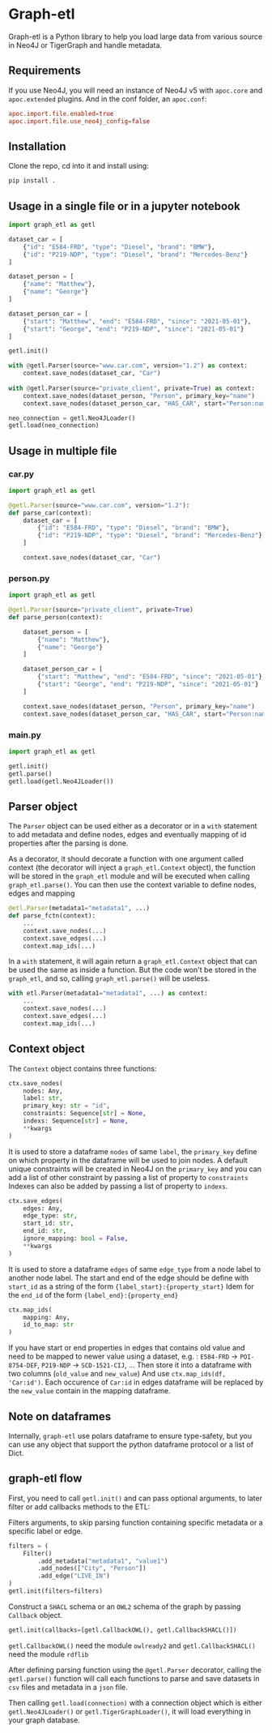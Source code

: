 # Graph-etl

Graph-etl is a Python library to help you load large data from various source in Neo4J or TigerGraph and handle metadata.

## Requirements

If you use Neo4J, you will need an instance of Neo4J v5 with `apoc.core` and `apoc.extended` plugins.
And in the conf folder, an `apoc.conf`:

```conf
apoc.import.file.enabled=true
apoc.import.file.use_neo4j_config=false
```

## Installation

Clone the repo, cd into it and install using:

```bash
pip install .
```

## Usage in a single file or in a jupyter notebook

```python
import graph_etl as getl

dataset_car = [
    {"id": "E584-FRD", "type": "Diesel", "brand": "BMW"},
    {"id": "P219-NDP", "type": "Diesel", "brand": "Mercedes-Benz"}
]

dataset_person = [
    {"name": "Matthew"},
    {"name": "George"}
]

dataset_person_car = [
    {"start": "Matthew", "end": "E584-FRD", "since": "2021-05-01"},
    {"start": "George", "end": "P219-NDP", "since": "2021-05-01"}
]

getl.init()

with @getl.Parser(source="www.car.com", version="1.2") as context:
    context.save_nodes(dataset_car, "Car")
    
with @getl.Parser(source="private_client", private=True) as context:
    context.save_nodes(dataset_person, "Person", primary_key="name")
    context.save_nodes(dataset_person_car, "HAS_CAR", start="Person:name", end="Car:id")

neo_connection = getl.Neo4JLoader()
getl.load(neo_connection)
```

## Usage in multiple file

### car.py

```python
import graph_etl as getl

@getl.Parser(source="www.car.com", version="1.2"):
def parse_car(context):
    dataset_car = [
        {"id": "E584-FRD", "type": "Diesel", "brand": "BMW"},
        {"id": "P219-NDP", "type": "Diesel", "brand": "Mercedes-Benz"}
    ]

    context.save_nodes(dataset_car, "Car")
```

### person.py

```python
import graph_etl as getl

@getl.Parser(source="private_client", private=True)
def parse_person(context):

    dataset_person = [
        {"name": "Matthew"},
        {"name": "George"}
    ]

    dataset_person_car = [
        {"start": "Matthew", "end": "E584-FRD", "since": "2021-05-01"},
        {"start": "George", "end": "P219-NDP", "since": "2021-05-01"}
    ]

    context.save_nodes(dataset_person, "Person", primary_key="name")
    context.save_nodes(dataset_person_car, "HAS_CAR", start="Person:name", end="Car:id")

```

### main.py

```python
import graph_etl as getl

getl.init()
getl.parse()
getl.load(getl.Neo4JLoader())
```

## Parser object

The `Parser` object can be used either as a decorator or in a `with` statement to add metadata and define nodes, edges and eventually mapping of id properties after the parsing is done.

As a decorator, it should decorate a function with one argument called context (the decorator will inject a `graph_etl.Context` object), the function will be stored in the `graph_etl` module and will be executed when calling `graph_etl.parse()`.
You can then use the context variable to define nodes, edges and mapping

```python
@etl.Parser(metadata1="metadata1", ...)
def parse_fctn(context):
    ...
    context.save_nodes(...)
    context.save_edges(...)
    context.map_ids(...)
```

In a `with` statement, it will again return a `graph_etl.Context` object that can be used the same as inside a function.
But the code won't be stored in the `graph_etl`, and so, calling `graph_etl.parse()` will be useless.

```python
with etl.Parser(metadata1="metadata1", ...) as context:
    ...
    context.save_nodes(...)
    context.save_edges(...)
    context.map_ids(...)
```

## Context object

The `Context` object contains three functions:

```python
ctx.save_nodes(
    nodes: Any, 
    label: str,
    primary_key: str = "id",
    constraints: Sequence[str] = None,
    indexs: Sequence[str] = None, 
    **kwargs
)
```

It is used to store a dataframe `nodes` of same `label`, the ``primary_key`` define on which property in the dataframe will be used to join nodes.
A default unique constraints will be created in Neo4J on the `primary_key` and you can add a list of other constraint by passing a list of property to `constraints`
Indexes can also be added by passing a list of property to `indexs`.

```python
ctx.save_edges(
    edges: Any, 
    edge_type: str,
    start_id: str,
    end_id: str,
    ignore_mapping: bool = False,
    **kwargs
)
```

It is used to store a dataframe `edges` of same `edge_type` from a node label to another node label.
The start and end of the edge should be define with `start_id` as a string of the form `{label_start}:{property_start}`
Idem for the `end_id` of the form `{label_end}:{property_end}`

```python
ctx.map_ids(
    mapping: Any, 
    id_to_map: str
)
```

If you have start or end properties in edges that contains old value and need to be mapped to newer value using a dataset,
e.g. : `E584-FRD` -> `POI-8754-DEF`, `P219-NDP` -> `SCD-1521-CIJ`, ...
Then store it into a dataframe with two columns (`old_value` and `new_value`)
And use `ctx.map_ids(df, 'Car:id')`.
Each occurence of `Car:id` in edges dataframe will be replaced by the ``new_value`` contain in the mapping dataframe.

## Note on dataframes

Internally, `graph-etl` use polars dataframe to ensure type-safety, but you can use any object that support the python dataframe protocol or a list of Dict.

## graph-etl flow

First, you need to call `getl.init()` and can pass optional arguments, to later filter or add callbacks methods to the ETL:

Filters arguments, to skip parsing function containing specific metadata or a specific label or edge.

```python
filters = (
    Filter()
        .add_metadata("metadata1", "value1")
        .add_nodes(["City", "Person"])
        .add_edge("LIVE_IN")
)
getl.init(filters=filters)
```

Construct a `SHACL` schema or an `OWL2` schema of the graph by passing `Callback` object.

```python
getl.init(callbacks=[getl.CallbackOWL(), getl.CallbackSHACL()])
```

`getl.CallbackOWL()` need the module `owlready2` and `getl.CallbackSHACL()` need the module `rdflib`

After defining parsing function using the `@getl.Parser` decorator, calling the `getl.parse()` function will call each functions to parse and save datasets in `csv` files and metadata in a `json` file.

Then calling `getl.load(connection)` with a connection object which is either `getl.Neo4JLoader()` or `getl.TigerGraphLoader()`, it will load everything in your graph database.
